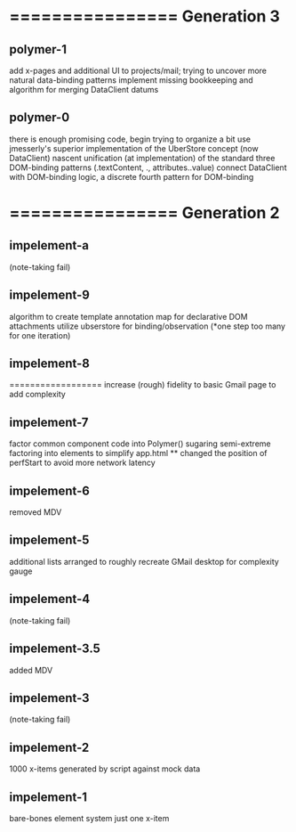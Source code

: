 ================
  Generation 3
================

  polymer-1
  ---------
  add x-pages and additional UI to projects/mail; trying to uncover more natural data-binding patterns
  implement missing bookkeeping and algorithm for merging DataClient datums 
  
  polymer-0
  ---------
  there is enough promising code, begin trying to organize a bit
  use jmesserly's superior implementation of the UberStore concept (now DataClient)
  nascent unification (at implementation) of the standard three DOM-binding patterns (.textContent, .<property>, attributes.<property>.value)
  connect DataClient with DOM-binding logic, a discrete fourth pattern for DOM-binding

================
  Generation 2
================

  impelement-a
  ------------
  (note-taking fail)
  
  impelement-9
  ------------
  algorithm to create template annotation map for declarative DOM attachments
  utilize ubserstore for binding/observation (*one step too many for one iteration) 
  
  impelement-8
  ------------
  ==================
  increase (rough) fidelity to basic Gmail page to add complexity 
  
  impelement-7
  ------------
  factor common component code into Polymer() sugaring 
  semi-extreme factoring into elements to simplify app.html 
  ** changed the position of perfStart to avoid more network latency
  
  impelement-6
  ------------
  removed MDV
  
  impelement-5
  ------------
  additional lists arranged to roughly recreate GMail desktop for complexity gauge
  
  impelement-4
  ------------
  (note-taking fail)
  
  impelement-3.5
  --------------
  added MDV
  
  impelement-3
  ------------
  (note-taking fail)
  
  impelement-2
  ------------
  1000 x-items generated by script against mock data
  
  impelement-1
  ------------
  bare-bones element system
  just one x-item 

